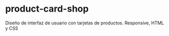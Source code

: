 # product-card-shop
Diseño de interfaz de usuario con tarjetas de productos. Responsive, HTML y CSS
